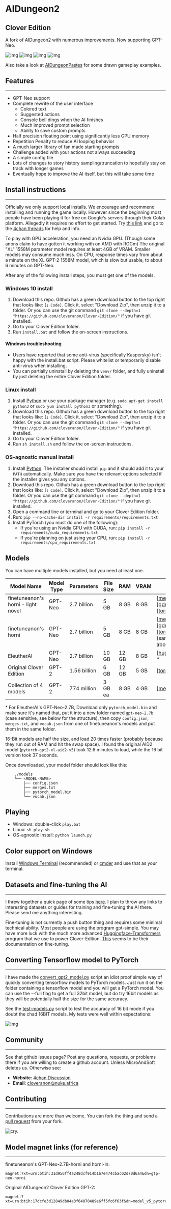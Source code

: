 # AIDungeon2
## Clover Edition

A fork of AIDungeon2 with numerous improvements. Now supporting GPT-Neo.

![img](images/retro1.jpg)
![img](images/retro2.jpg)
![img](images/retro3.jpg)
![img](images/original-screenshot.png)

Also take a look at [AIDungeonPastes](https://aidungeonpastes.github.io/AID2-Art/) for some drawn gameplay examples.



## Features
------------------------

* GPT-Neo support
* Complete rewrite of the user interface
  * Colored text
  * Suggested actions
  * Console bell dings when the AI finishes
  * Much improved prompt selection
  * Ability to save custom prompts
* Half precision floating point using significantly less GPU memory
* Repetition Penalty to reduce AI looping behavior
* A much larger library of fan made starting prompts
* Challenge added with your actions not always succeeding
* A simple config file
* Lots of changes to story history sampling/truncation to hopefully stay on track with longer games
* Eventually hope to improve the AI itself, but this will take some time

## Install instructions
------------------------

Officially we only support local installs. We encourage and recommend installing and running the game locally. However since the beginning most people have been playing it for free on Google's servers through their Colab platform. Allegedly it requires no effort to get started. Try [this link](https://colab.research.google.com/drive/1kYVhVeE6z4sUyyKDVxLGrzI4OTV43eEa) and go to the [4chan threads](https://boards.4chan.org/search#/aidungeon%20OR%20%22ai%20dungeon%22) for help and info.

To play with GPU acceleration, you need an Nvidia GPU. (Though some anons claim to have gotten it working with on AMD with ROCm) The original "XL" 1558M parameter model requires at least 4GB of VRAM. Smaller models may consume much less. On CPU, response times vary from about a minute on the XL GPT-2 1558M model, which is slow but usable, to about 6 minutes on GPT-Neo.

After any of the following install steps, you must get one of the models.

### Windows 10 install

1. Download this repo. Github has a green download button to the top right that looks like: `[⤓ Code]`. Click it, select "Download Zip", then unzip it to a folder. Or you can use the git command `git clone --depth=1 "https://github.com/cloveranon/Clover-Edition/"` if you have git installed. 
2. Go to your Clover Edition folder.
3. Run `install.bat` and follow the on-screen instructions.

#### Windows troubleshooting

- Users have reported that some anti-virus (specifically Kaspersky) isn't happy with the install.bat script. Please whitelist or temporarily disable anti-virus when installing.
- You can partially uninstall by deleting the `venv/` folder, and fully uninstall by just deleting the entire Clover Edition folder.

### Linux install

1. Install [Python](https://www.python.org/downloads/) or use your package manager (e.g. `sudo apt-get install python3` or `sudo yum install python3` or something).
2. Download this repo. Github has a green download button to the top right that looks like: `[⤓ Code]`. Click it, select "Download Zip", then unzip it to a folder. Or you can use the git command `git clone --depth=1 "https://github.com/cloveranon/Clover-Edition/"` if you have git installed.
3. Go to your Clover Edition folder.
4. Run `sh install.sh` and follow the on-screen instructions.

### OS-agnostic manual install

1. Install [Python](https://www.python.org/downloads/). The installer should install `pip` and it should add it to your `PATH` automatically. Make sure you have the relevant options selected if the installer gives you any options.
2. Download this repo. Github has a green download button to the top right that looks like: `[⤓ Code]`. Click it, select "Download Zip", then unzip it to a folder. Or you can use the git command `git clone --depth=1 "https://github.com/cloveranon/Clover-Edition/"` if you have git installed. 
3. Open a command line or terminal and go to your Clover Edition folder.
4. Run: `pip --no-cache-dir install -r requirements/requirements.txt`
5. Install PyTorch (you must do one of the following):
    - If you're using an Nvidia GPU with CUDA, run: `pip install -r requirements/cuda_requirements.txt`
    - If you're planning on just using your CPU, run: `pip install -r requirements/cpu_requirements.txt`


## Models

You can have multiple models installed, but you need at least one.

| Model Name | Model Type | Parameters | File Size | RAM | VRAM | Links  |
|---|---|---|---|---|---|---|
| finetuneanon's horni - light novel | GPT-Neo | 2.7 billion | 5 GB | 8 GB | 8 GB | [[mega](https://mega.nz/file/rQcWCTZR#tCx3Ztf_PMe6OtfgI95KweFT5fFTcMm7Nx9Jly_0wpg)] [[gdrive](https://drive.google.com/file/d/1M1JY459RBIgLghtWDRDXlD4Z5DAjjMwg/view?usp=sharing)] [[torrent](https://tinyurl.com/pytorch-gptneo-horni)]  |
| finetuneanon's horni | GPT-Neo | 2.7 billion | 5 GB | 8 GB | 8 GB | [[mega](https://mega.nz/file/6BNykLJb#B6gxK3TnCKBpeOF1DJMXwaLc_gcTcqMS0Lhzr1SeJmc)] [[gdrive](https://drive.google.com/file/d/1-Jj_hlyNCQxuSnK7FFBXREGnRSMI5MoF/view?usp=sharing)] [[torrent](https://tinyurl.com/pytorch-gptneo-horni)](same as above) |
| EleutherAI | GPT-Neo | 2.7 billion | 10 GB | 12 GB | 8 GB | [[huggingface](https://huggingface.co/EleutherAI/gpt-neo-2.7B/tree/main)] * |
| Original Clover Edition | GPT-2 | 1.56 billion | 6 GB | 12 GB | 5 GB | [[torrent](tinyurl.com/pytorch-gpt2-model)] |
| Collection of 4 models | GPT-2 | 774 million | 3 GB ea | 8 GB | 4 GB | [[mega](https://mega.nz/folder/4e5kRCIB#v7q0ItVjhhGcIqfZOZy9yA)] |

\* For EleutherAI's GPT-Neo-2.7B, Download only `pytorch_model.bin` and make sure it's named that, put it into a new folder named `gpt-neo-2.7b` (case sensitive, see below for the structure), then copy `config.json`, `merges.txt`, and `vocab.json` from one of finetuneanon's models and put them in the same folder.

16-Bit models are half the size, and load 20 times faster (probably because they run out of RAM and hit the swap space). I found the original AID2 model (`pytorch-gpt2-xl-aid2-v5`) took 12.6 minutes to load, while the 16 bit version took 37 seconds.

Once downloaded, your model folder should look like this:
```
    ./models
    └── <MODEL-NAME>
        ├── config.json
        ├── merges.txt
        ├── pytorch_model.bin
        └── vocab.json
```

## Playing

- Windows: double-click `play.bat`
- Linux: `sh play.sh`
- OS-agnostic install: `python launch.py`


## Color support on Windows

Install [Windows Terminal](https://aka.ms/terminal) (recommended) or [cmder](https://cmder.net/) and use that as your terminal.


## Datasets and fine-tuning the AI
---------------

I threw together a quick page of some tips [here](DATASETS.md). I plan to throw any links to interesting datasets or guides for training and fine-tuning the AI there. Please send me anything interesting.

Fine-tuning is not currently a push button thing and requires some minimal technical ability. Most people are using the program gpt-simple. You may have more luck with the much more advanced [Huggingface-Transformers](https://github.com/huggingface/transformers) program that we use to power Clover-Edition. [This](https://huggingface.co/transformers/examples.html#language-model-fine-tuning) seems to be their documentation on fine-tuning.

## Converting Tensorflow model to PyTorch
----------------

I have made the [convert_gpt2_model.py](convert_gpt2_model.py) script an idiot proof simple way of quickly converting tensorflow models to PyTorch models. Just run it on the folder containing a tensorflow model and you will get a PyTorch model. You can use the --full flag to get a full 32bit model, but do try 16bit models as they will be potentially half the size for the same accuracy.

See the [test-models.py](test-models.py) script to test the accuracy of 16 bit mode if you doubt the chad 16BIT models. My tests were well within expectations:

![img](images/16bitvs32bit.png)


## Community
------------------------

See that github issues page? Post any questions, requests, or problems there if you are willing to create a github account. Unless MicroAndSoft deletes us.
Otherwise see:

* **Website**: [4chan Discussion](https://boards.4chan.org/search#/aidungeon%20OR%20%22ai%20dungeon%22)
* **Email**: cloveranon@nuke.africa


## Contributing
------------------------
Contributions are more than welcome. You can fork the thing and send a  [pull request](https://help.github.com/articles/using-pull-requests/) from your fork.

![cry.](images/cry.png)


## Model magnet links (for reference)
------------------------

finetuneanon's GPT-Neo-2.7B-horni and horni-ln:
```
magnet:?xt=urn:btih:31d956ff4a248dcf914b1b7e474cbac02d70d6a4&dn=gtp-neo-horni
```

Original AIDungeon2 Clover Edition GPT-2:
```
magnet:?xt=urn:btih:17dcfe3d12849db04a3f64070489e6ff5fc6f63f&dn=model_v5_pytorch&tr=udp%3a%2f%2ftracker.opentrackr.org%3a1337%2fannounce&tr=udp%3a%2f%2fopen.stealth.si%3a80%2fannounce&tr=udp%3a%2f%2fp4p.arenabg.com%3a1337%2fannounce&tr=udp%3a%2f%2ftracker.coppersurfer.tk%3a6969%2fannounce&tr=udp%3a%2f%2ftracker.cyberia.is%3a6969%2fannounce&tr=udp%3a%2f%2ftracker.moeking.me%3a6969%2fannounce&tr=udp%3a%2f%2f9.rarbg.me%3a2710%2fannounce&tr=udp%3a%2f%2ftracker3.itzmx.com%3a6961%2fannounce
```
